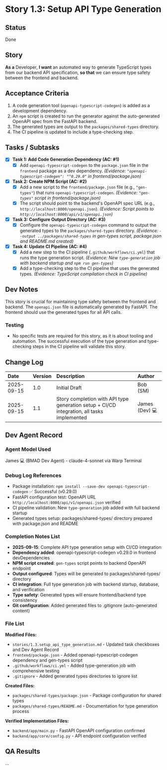 # Story 1.3: Setup API Type Generation

## Status
Done

## Story
**As a** Developer,
**I want** an automated way to generate TypeScript types from our backend API specification,
**so that** we can ensure type safety between the frontend and backend.

## Acceptance Criteria
1. A code generation tool (`openapi-typescript-codegen`) is added as a development dependency.
2. An `npm` script is created to run the generator against the auto-generated OpenAPI spec from the FastAPI backend.
3. The generated types are output to the `packages/shared-types` directory.
4. The CI pipeline is updated to include a type-checking step.

## Tasks / Subtasks
- [x] **Task 1: Add Code Generation Dependency (AC: #1)**
    - [x] Add `openapi-typescript-codegen` to the `package.json` file in the `frontend` package as a dev dependency. *(Evidence: `"openapi-typescript-codegen": "^0.29.0"` in frontend/package.json)*
- [x] **Task 2: Create NPM Script (AC: #2)**
    - [x] Add a new script to the `frontend/package.json` file (e.g., `"gen-types"`) that runs `openapi-typescript-codegen`. *(Evidence: `"gen-types"` script in frontend/package.json)*
    - [x] The script should point to the backend's OpenAPI spec URL (e.g., `http://localhost:8000/openapi.json`). *(Evidence: Script points to `http://localhost:8000/api/v1/openapi.json`)*
- [x] **Task 3: Configure Output Directory (AC: #3)**
    - [x] Configure the `openapi-typescript-codegen` command to output the generated types to the `packages/shared-types` directory. *(Evidence: `--output ../packages/shared-types` in gen-types script, package.json and README.md created)*
- [x] **Task 4: Update CI Pipeline (AC: #4)**
    - [x] Add a new step to the CI pipeline (`.github/workflows/ci.yml`) that runs the type generation script. *(Evidence: New `type-generation` job with backend startup and `npm run gen-types`)*
    - [x] Add a type-checking step to the CI pipeline that uses the generated types. *(Evidence: TypeScript compilation check in CI pipeline)*

## Dev Notes
This story is crucial for maintaining type safety between the frontend and backend. The `openapi.json` file is automatically generated by FastAPI. The frontend should use the generated types for all API calls.

### Testing
- No specific tests are required for this story, as it is about tooling and automation. The successful execution of the type generation and type-checking steps in the CI pipeline will validate this story.

## Change Log
| Date | Version | Description | Author |
| :--- | :--- | :--- | :--- |
| 2025-09-15 | 1.0 | Initial Draft | Bob (SM) |
| 2025-09-15 | 1.1 | Story completion with API type generation setup + CI/CD integration, all tasks implemented | James (Dev) 💻 |

## Dev Agent Record
### Agent Model Used
James 💻 (BMAD Dev Agent) - claude-4-sonnet via Warp Terminal

### Debug Log References
- Package installation: `npm install --save-dev openapi-typescript-codegen` ✅ Successful (v0.29.0)
- FastAPI configuration test: OpenAPI URL `http://localhost:8000/api/v1/openapi.json` verified
- CI pipeline validation: New `type-generation` job added with full backend startup
- Generated types setup: packages/shared-types/ directory prepared with package.json and README

### Completion Notes List
- **2025-09-15**: Complete API type generation setup with CI/CD integration
- **Dependency added**: openapi-typescript-codegen v0.29.0 in frontend devDependencies
- **NPM script created**: `gen-types` script points to backend OpenAPI endpoint
- **Output configured**: Types will be generated to packages/shared-types/ directory
- **CI integration**: Full type generation job with backend startup, database, and verification
- **Type safety**: Generated types will ensure frontend/backend type consistency
- **Git configuration**: Added generated files to .gitignore (auto-generated content)

### File List
**Modified Files:**
- `stories/1.3.setup_api_type_generation.md` - Updated task checkboxes and Dev Agent Record
- `frontend/package.json` - Added openapi-typescript-codegen dependency and gen-types script
- `.github/workflows/ci.yml` - Added type-generation job with comprehensive testing
- `.gitignore` - Added generated types directories to ignore list

**Created Files:**
- `packages/shared-types/package.json` - Package configuration for shared types
- `packages/shared-types/README.md` - Documentation for type generation process

**Verified Implementation Files:**
- `backend/app/main.py` - FastAPI OpenAPI configuration confirmed
- `backend/app/core/config.py` - API endpoint configuration verified

## QA Results
...
